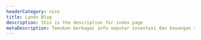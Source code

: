 ```yaml
---
headerCategory: nice
title: Landx Blog
description: this is the description for index page
metaDescription: Temukan berbagai info seputar investasi dan keuangan terbaru hanya di LandX
---
```

